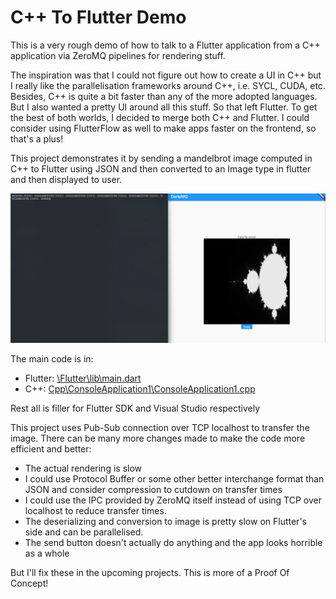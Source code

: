 # C++ To Flutter Demo

This is a very rough demo of how to talk to a Flutter application from a C++ application via ZeroMQ pipelines for rendering stuff.

The inspiration was that I could not figure out how to create a UI in C++ but I really like the parallelisation frameworks around C++, i.e. SYCL, CUDA, etc. Besides, C++ is quite a bit faster than any of the more adopted languages.
But I also wanted a pretty UI around all this stuff. So that left Flutter. To get the best of both worlds, I decided to merge both C++ and Flutter.
I could consider using FlutterFlow as well to make apps faster on the frontend, so that's a plus!

This project demonstrates it by sending a mandelbrot image computed in C++ to Flutter using JSON and then converted to an Image type in flutter and then displayed to user.

![demo picture](demo.jpg)


The main code is in:
- Flutter: [\Flutter\lib\main.dart](/Flutter/lib/main.dart)
- C++: [Cpp\ConsoleApplication1\ConsoleApplication1.cpp](Cpp/ConsoleApplication1/ConsoleApplication1.cpp)

Rest all is filler for Flutter SDK and Visual Studio respectively

This project uses Pub-Sub connection over TCP localhost to transfer the image. There can be many more changes made to make the code more efficient and better:

- The actual rendering is slow
- I could use Protocol Buffer or some other better interchange format than JSON and consider compression to cutdown on transfer times
- I could use the IPC provided by ZeroMQ itself instead of using TCP over localhost to reduce transfer times.
- The deserializing and conversion to image is pretty slow on Flutter's side and can be parallelised.
- The send button doesn't actually do anything and the app looks horrible as a whole

But I'll fix these in the upcoming projects. This is more of a Proof Of Concept!
